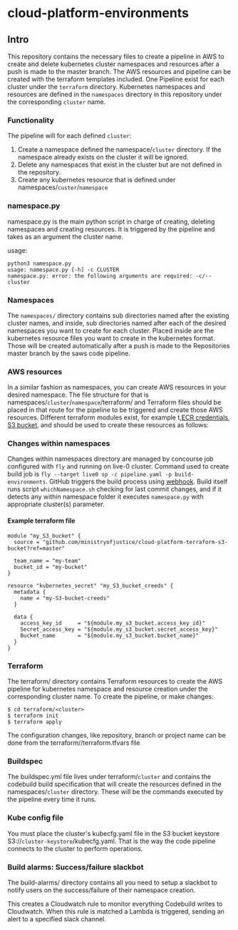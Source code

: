 # cloud-platform-environments

## Intro
This repository contains the necessary files to create a pipeline in AWS to create and delete kubernetes cluster namespaces and resources after a push is made to the master branch. The AWS resources and pipeline can be created with the terraform templates included. One Pipeline exist for each cluster under the `terraform` directory. Kubernetes namespaces and resources are defined in the `namespaces` directory in this repository under the corresponding `cluster` name.

### Functionality
The pipeline will for each defined `cluster`:

1) Create a namespace defined the namespace/`cluster` directory. If the namespace already exists on the cluster it will be ignored.
2) Delete any namespaces that exist in the cluster but are not defined in the repository.
3) Create any kubernetes resource that is defined under namespaces/`custer`/`namespace`

### namespace.py
namespace.py is the main python script in charge of creating, deleting namespaces and creating resources. It is triggered by the pipeline and takes as an argument the cluster name.

usage:

```
python3 namespace.py
usage: namespace.py [-h] -c CLUSTER
namespace.py: error: the following arguments are required: -c/--cluster
```

### Namespaces
The `namespaces/` directory contains sub directories named after the existing cluster names, and inside, sub directories named after each of the desired namespaces you want to create for each cluster. Placed inside are the kubernetes resource files you want to create in the kubernetes format. Those will be created automatically after a push is made to the Repositories master branch by the saws code pipeline.

### AWS resources
In a similar fashion as namespaces, you can create AWS resources in your desired namespace. The file structure for that is namespaces/`cluster`/`namespace`/terraform/ and Terraform files should be placed in that route for the pipeline to be triggered and create those AWS resources. Different terraform modules exist, for example t,[ECR credentials](https://github.com/ministryofjustice/cloud-platform-terraform-ecr-credentials), [S3 bucket](https://github.com/ministryofjustice/cloud-platform-terraform-s3-bucket), and should be used to create these resources as follows:

### Changes within namespaces

Changes within namespaces directory are managed by concourse job configured with `fly` and running on live-0 cluster.
Command used to create build job is `fly --target live0 sp -c pipeline.yaml -p build-environments`.
GitHub triggers the build process using [webhook](https://github.com/ministryofjustice/cloud-platform-environments/settings/hooks/32085881). Build itself runs script `whichNamespace.sh` checking for last commit changes, and if it detects any within namespace folder it executes `namespace.py` with appropriate cluster(s) parameter.

#### Example terraform file

```
module "my_S3_bucket" {
  source = "github.com/ministryofjustice/cloud-platform-terraform-s3-bucket?ref=master"

  team_name = "my-team"
  bucket_id = "my-bucket"
}

resource "kubernetes_secret" "my_S3_bucket_creeds" {
  metadata {
    name = "my-S3-bucket-creeds"
  }

  data {
    access_key_id     = "${module.my_s3_bucket.access_key_id}"
    Secret_access_key = "${module.my_s3_bucket.secret_access_key}"
    Bucket_name       = "${module.my_s3_bucket.bucket_name}"
  }
}
```

### Terraform
The terraform/ directory contains Terraform resources to create the AWS pipeline for kubernetes namespace and resource creation under the corresponding cluster name. To create the pipeline, or make changes:

```
$ cd terraform/<cluster>
$ terraform init
$ terraform apply
```

The configuration changes, like repository, branch or project name can be done from the terraform/<cluster>/terraform.tfvars file

### Buildspec
The buildspec.yml file lives under terraform/`cluster` and contains the codebuild build specification that will create the resources defined in the namespaces/`cluster` directory. These will be the commands executed by the pipeline every time it runs.

### Kube config file
You must place the cluster's kubecfg.yaml file in the S3 bucket keystore S3://`cluster-keystore`/kubecfg.yaml. That is the way the code pipeline connects to the cluster to perform operations.

### Build alarms: Success/failure slackbot
The build-alarms/ directory contains all you need to setup a slackbot to notify users on the success/failure of their namespace creation.

This creates a Cloudwatch rule to monitor everything Codebuild writes to Cloudwatch. When this rule is matched a Lambda is triggered, sending an alert to a specified slack channel.
